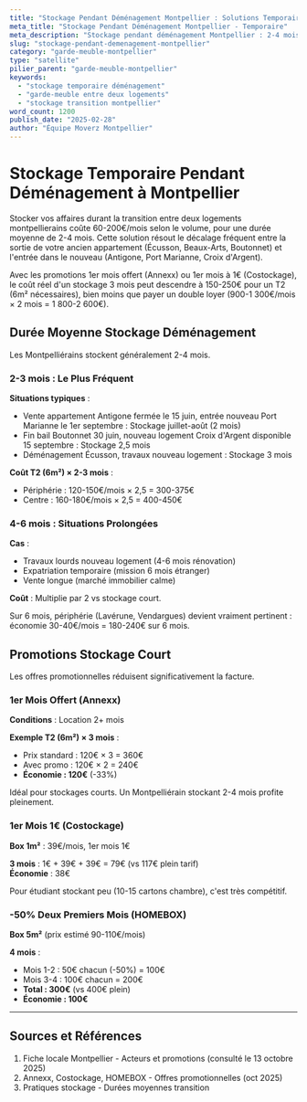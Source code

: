 ```yaml
---
title: "Stockage Pendant Déménagement Montpellier : Solutions Temporaires"
meta_title: "Stockage Pendant Déménagement Montpellier - Temporaire"
meta_description: "Stockage pendant déménagement Montpellier : 2-4 mois, 23-200€/mois, promos 1er mois. Solutions temporaires."
slug: "stockage-pendant-demenagement-montpellier"
category: "garde-meuble-montpellier"
type: "satellite"
pilier_parent: "garde-meuble-montpellier"
keywords:
  - "stockage temporaire déménagement"
  - "garde-meuble entre deux logements"
  - "stockage transition montpellier"
word_count: 1200
publish_date: "2025-02-28"
author: "Équipe Moverz Montpellier"
---
```


# Stockage Temporaire Pendant Déménagement à Montpellier

Stocker vos affaires durant la transition entre deux logements montpellierains coûte 60-200€/mois selon le volume, pour une durée moyenne de 2-4 mois. Cette solution résout le décalage fréquent entre la sortie de votre ancien appartement (Écusson, Beaux-Arts, Boutonnet) et l'entrée dans le nouveau (Antigone, Port Marianne, Croix d'Argent).

Avec les promotions 1er mois offert (Annexx) ou 1er mois à 1€ (Costockage), le coût réel d'un stockage 3 mois peut descendre à 150-250€ pour un T2 (6m² nécessaires), bien moins que payer un double loyer (900-1 300€/mois × 2 mois = 1 800-2 600€).

## Durée Moyenne Stockage Déménagement

Les Montpelliérains stockent généralement 2-4 mois.

### 2-3 mois : Le Plus Fréquent

**Situations typiques** :
- Vente appartement Antigone fermée le 15 juin, entrée nouveau Port Marianne le 1er septembre : Stockage juillet-août (2 mois)
- Fin bail Boutonnet 30 juin, nouveau logement Croix d'Argent disponible 15 septembre : Stockage 2,5 mois
- Déménagement Écusson, travaux nouveau logement : Stockage 3 mois

**Coût T2 (6m²) × 2-3 mois** :
- Périphérie : 120-150€/mois × 2,5 = 300-375€
- Centre : 160-180€/mois × 2,5 = 400-450€

### 4-6 mois : Situations Prolongées

**Cas** :
- Travaux lourds nouveau logement (4-6 mois rénovation)
- Expatriation temporaire (mission 6 mois étranger)
- Vente longue (marché immobilier calme)

**Coût** : Multiplie par 2 vs stockage court.

Sur 6 mois, périphérie (Lavérune, Vendargues) devient vraiment pertinent : économie 30-40€/mois = 180-240€ sur 6 mois.

## Promotions Stockage Court

Les offres promotionnelles réduisent significativement la facture.

### 1er Mois Offert (Annexx)

**Conditions** : Location 2+ mois

**Exemple T2 (6m²) × 3 mois** :
- Prix standard : 120€ × 3 = 360€
- Avec promo : 120€ × 2 = 240€
- **Économie : 120€** (-33%)

Idéal pour stockages courts. Un Montpelliérain stockant 2-4 mois profite pleinement.

### 1er Mois 1€ (Costockage)

**Box 1m²** : 39€/mois, 1er mois 1€

**3 mois** : 1€ + 39€ + 39€ = 79€ (vs 117€ plein tarif)  
**Économie** : 38€

Pour étudiant stockant peu (10-15 cartons chambre), c'est très compétitif.

### -50% Deux Premiers Mois (HOMEBOX)

**Box 5m²** (prix estimé 90-110€/mois)

**4 mois** :
- Mois 1-2 : 50€ chacun (-50%) = 100€
- Mois 3-4 : 100€ chacun = 200€
- **Total : 300€** (vs 400€ plein)  
- **Économie : 100€**

---

## Sources et Références

1. Fiche locale Montpellier - Acteurs et promotions (consulté le 13 octobre 2025)
2. Annexx, Costockage, HOMEBOX - Offres promotionnelles (oct 2025)
3. Pratiques stockage - Durées moyennes transition

